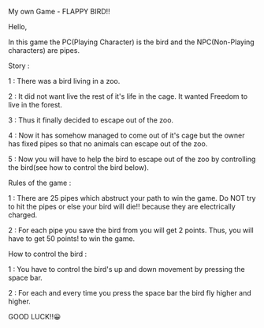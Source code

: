 My own Game - FLAPPY BIRD!!

Hello,

In this game the PC(Playing Character) is the bird and the NPC(Non-Playing characters) are pipes.

Story : 

1 : There was a bird living in a zoo.

2 : It did not want live the rest of it's life in the cage. It wanted Freedom to live in the forest.

3 : Thus it finally decided to escape out of the zoo.

4 : Now it has somehow managed to come out of it's cage but the owner has fixed pipes so that no animals can escape out of the zoo.

5 : Now you will have to help the bird to escape out of the zoo by controlling the bird(see how to control the bird below).


Rules of the game : 


1 : There are 25 pipes which abstruct your path to win the game.
   Do NOT try to hit the pipes or else your bird will die!! because they are electrically charged.

2 :  For each pipe you save the bird from you will get 2 points.
     Thus, you will have to get 50 points! to win the game.


How to control the bird : 

1 : You have to control the bird's up and down movement by pressing the space bar.

2 : For each and every time you press the space bar the bird fly higher and higher.

GOOD LUCK!!😀

